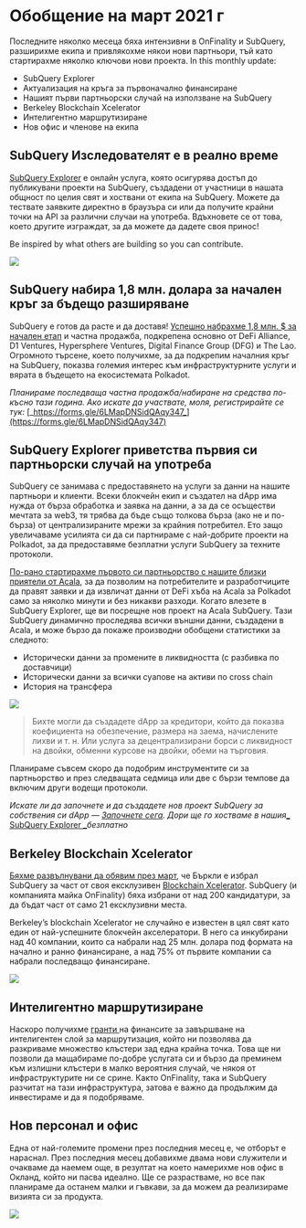 # Обобщение на март 2021 г

Последните няколко месеца бяха интензивни в OnFinality и SubQuery, разширихме екипа и привлякохме някои нови партньори, тъй като стартирахме няколко ключови нови проекта. In this monthly update:

-   SubQuery Explorer
-   Актуализация на кръга за първоначално финансиране
-   Нашият първи партньорски случай на използване на SubQuery
-   Berkeley Blockchain Xcelerator
-   Интелигентно маршрутизиране
-   Нов офис и членове на екипа

## SubQuery Изследователят е в реално време

[SubQuery Explorer](https://explorer.subquery.network/) е онлайн услуга, която осигурява достъп до публикувани проекти на SubQuery, създадени от участници в нашата общност по целия свят и хоствани от екипа на SubQuery. Можете да тествате заявките директно в браузъра си или да получите крайни точки на API за различни случаи на употреба. Вдъхновете се от това, което другите изграждат, за да можете да дадете своя принос!

Be inspired by what others are building so you can contribute.


![](https://miro.medium.com/max/1400/1*GE-Y6XKNOkj_MKY4ZuM5oQ.png)

## **SubQuery набира 1,8 млн. долара за начален кръг за бъдещо разширяване**

SubQuery е готов да расте и да доставя! [Успешно набрахме 1,8 млн. $ за начален етап](https://subquery.medium.com/subquery-raises-1-8m-seed-round-for-future-expansion-3348c1f2a931) и частна продажба, подкрепена основно от DeFi Alliance, D1 Ventures, Hypersphere Ventures, Digital Finance Group (DFG) и The Lao. Огромното търсене, което получихме, за да подкрепим началния кръг на SubQuery, показва големия интерес към инфраструктурните услуги и вярата в бъдещето на екосистемата Polkadot.

_Планираме последваща частна продажба/набиране на средства по-късно тази година. Ако искате да участвате, моля, регистрирайте се тук:_ [_https://forms.gle/6LMapDNSidQAqy347_](https://forms.gle/6LMapDNSidQAqy347)

## **SubQuery Explorer приветства първия си партньорски случай на употреба**

SubQuery се занимава с предоставянето на услуги за данни на нашите партньори и клиенти. Всеки блокчейн екип и създател на dApp има нужда от бърза обработка и заявка на данни, а за да се осъществи мечтата за web3, тя трябва да бъде също толкова бърза (ако не и по-бърза) от централизираните мрежи за крайния потребител. Ето защо увеличаваме усилията си да си партнираме с най-добрите проекти на Polkadot, за да предоставяме безплатни услуги SubQuery за техните протоколи.

[По-рано стартирахме първото си партньорство с нашите близки приятели от Acala](https://subquery.medium.com/subquery-integrates-acala-to-aggregate-and-serve-defi-data-to-polkadot-and-kusama-builders-fc9af6a7aae1), за да позволим на потребителите и разработчиците да правят заявки и да извличат данни от DeFi хъба на Acala за Polkadot само за няколко минути и без никакви разходи. Когато влезете в SubQuery Explorer, ще ви посрещне нов проект на Acala SubQuery. Тази SubQuery динамично проследява всички външни данни, създадени в Acala, и може бързо да покаже производни обобщени статистики за следното:

-   Исторически данни за промените в ликвидността (с разбивка по доставчици)
-   Исторически данни за всички суапове на активи по cross chain
-   История на трансфера

![](https://miro.medium.com/max/1400/0*LOig1jNfPTuVk73D)

> Бихте могли да създадете dApp за кредитори, който да показва коефициента на обезпечение, размера на заема, начислените лихви и т. н. Или услуга за децентрализирани борси с ликвидност на двойки, обменни курсове на двойки, обеми на търговия.

Планираме съвсем скоро да подобрим инструментите си за партньорство и през следващата седмица или две с бързи темпове да включим други водещи протоколи.

_Искате ли да започнете и да създадете нов проект SubQuery за собствения си dApp —_ [_Започнете сега_](https://doc.subquery.network/quickstart.html)_. Дори ще го хостваме в нашия_[_ SubQuery Explorer _](https://subquery.medium.com/announcing-the-subquery-explorer-48c051483730)_безплатно_

## **Berkeley Blockchain Xcelerator**

[Бяхме развълнувани да обявим през март](https://subquery.medium.com/subquery-joins-berkeleys-blockchain-xcelerator-7ea81f96af73), че Бъркли е избрал SubQuery за част от своя ексклузивен [Blockchain Xcelerator](https://www.xcelerator.berkeley.edu/). SubQuery (и компанията майка OnFinality) бяха избрани от над 200 кандидатури, за да бъдат част от само 21 ексклузивни места.

Berkeley’s blockchain Xcelerator не случайно е известен в цял свят като един от най-успешните блокчейн акселератори. В него са инкубирани над 40 компании, които са набрали над 25 млн. долара под формата на начално и ранно финансиране, а над 75% от първите компании са набрали последващо финансиране.

![](https://miro.medium.com/max/1400/0*t-_mRJaTnGDQO-VI)

## **Интелигентно маршрутизиране**

Наскоро получихме [гранти ](https://kusama.polkassembly.io/treasury/72) на финансите за завършване на интелигентен слой за маршрутизация, който ни позволява да разкриваме множество клъстери зад една крайна точка. Това ще ни позволи да мащабираме по-добре услугата си и бързо да преминем към излишни клъстери в малко вероятния случай, че някоя от инфраструктурите ни се срине. Както OnFinality, така и SubQuery разчитат на тази инфраструктура, затова е важно да продължим да инвестираме и да я подобряваме.

## **Нов персонал и офис**

Една от най-големите промени през последния месец е, че отборът е нараснал. През последния месец добавихме двама нови служители и очакваме да наемем още, в резултат на което намерихме нов офис в Окланд, който ни пасва идеално. Ще се разрастваме, но все пак планираме да останем малки и гъвкави, за да можем да реализираме визията си за продукта.

![](https://miro.medium.com/max/1400/1*cJZxerXHfgVGu4-7h2xw4Q.jpeg)
